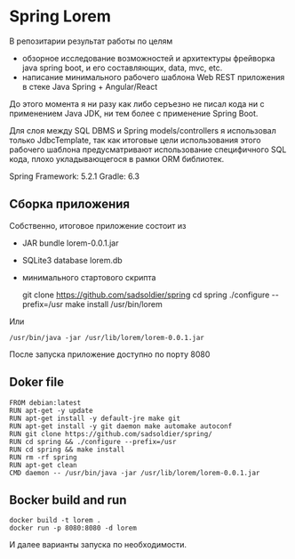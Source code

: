 
# Spring Lorem

В репозитарии результат работы по целям

- обзорное исследование возможностей и архитектуры фрейворка java spring boot, 
и его составляющих, data, mvc, etc.
- написание минимального рабочего шаблона Web REST приложения в стеке
Java Spring + Angular/React

До этого момента я ни разу как либо серъезно не писал кода ни 
с применением Java JDK, ни тем более с применение Spring Boot.

Для слоя между SQL DBMS и Spring models/controllers я использовал 
только JdbcTemplate, так как итоговые цели использования этого рабочего шаблона
предусматривают использование специфичного SQL кода, плохо укладывающегося 
в рамки ORM библиотек.

Spring Framework: 5.2.1
Gradle: 6.3

## Сборка приложения

Собственно, итоговое приложение состоит из
- JAR bundle lorem-0.0.1.jar
- SQLite3 database lorem.db
- минимального стартового скрипта

    git clone https://github.com/sadsoldier/spring
    cd spring
    ./configure --prefix=/usr
    make install
    /usr/bin/lorem

Или 

    /usr/bin/java -jar /usr/lib/lorem/lorem-0.0.1.jar

После запуска приложение доступно по порту 8080

## Doker file

    FROM debian:latest
    RUN apt-get -y update
    RUN apt-get install -y default-jre make git
    RUN apt-get install -y git daemon make automake autoconf
    RUN git clone https://github.com/sadsoldier/spring/ 
    RUN cd spring && ./configure --prefix=/usr 
    RUN cd spring && make install
    RUN rm -rf spring
    RUN apt-get clean
    CMD daemon -- /usr/bin/java -jar /usr/lib/lorem/lorem-0.0.1.jar

## Bocker build and run

    docker build -t lorem .
    docker run -p 8080:8080 -d lorem

И далее варианты запуска по необходимости.

